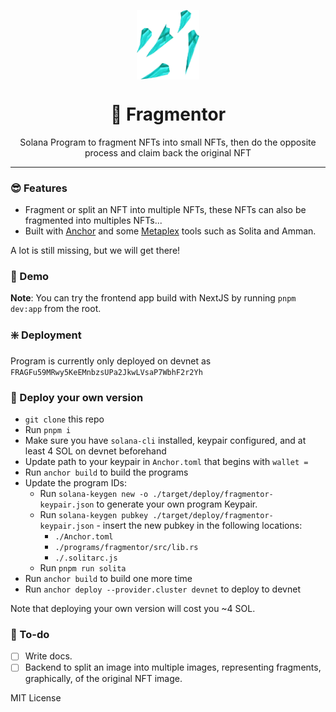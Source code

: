 <p align="center">
	<img align="center" src="./fragmentor-app/public/ico.webp" width=100  />
	<br>
    <h1 align="center">🧩 Fragmentor  </h1>
    <p align="center">Solana Program to fragment NFTs into small NFTs, then do the opposite process and claim back the original NFT</a></p>
</p>

---

### 😎 Features

- Fragment or split an NFT into multiple NFTs, these NFTs can also be fragmented into multiples NFTs...
- Built with [Anchor](https://www.anchor-lang.com/) and some [Metaplex](https://www.metaplex.com/) tools such as Solita and Amman.

A lot is still missing, but we will get there!

### 🎁 Demo

**Note**: You can try the frontend app build with NextJS by running `pnpm dev:app` from the root.

### ❇️ Deployment

Program is currently only deployed on devnet as `FRAGFu59MRwy5KeEMnbzsUPa2JkwLVsaP7WbhF2r2Yh`

### 🎴️ Deploy your own version

- `git clone` this repo
- Run `pnpm i`
- Make sure you have `solana-cli` installed, keypair configured, and at least 4 SOL on devnet beforehand
- Update path to your keypair in `Anchor.toml` that begins with `wallet =`
- Run `anchor build` to build the programs
- Update the program IDs:
  - Run `solana-keygen new -o ./target/deploy/fragmentor-keypair.json` to generate your own program Keypair.
  - Run `solana-keygen pubkey ./target/deploy/fragmentor-keypair.json` - insert the new pubkey in the following locations:
    - `./Anchor.toml`
    - `./programs/fragmentor/src/lib.rs`
    - `./.solitarc.js`
  - Run `pnpm run solita`
- Run `anchor build` to build one more time
- Run `anchor deploy --provider.cluster devnet` to deploy to devnet

Note that deploying your own version will cost you ~4 SOL.

### 📜 To-do

- [ ] Write docs.
- [ ] Backend to split an image into multiple images, representing fragments, graphically, of the original NFT image.

MIT License
